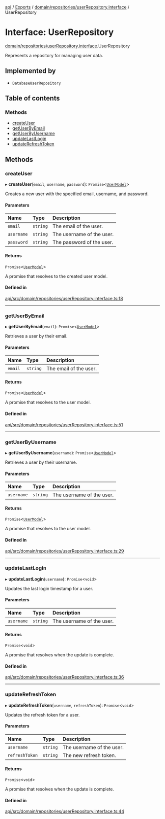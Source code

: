 [api](../README.md) / [Exports](../modules.md) / [domain/repositories/userRepository.interface](../modules/domain_repositories_userRepository_interface.md) / UserRepository

# Interface: UserRepository

[domain/repositories/userRepository.interface](../modules/domain_repositories_userRepository_interface.md).UserRepository

Represents a repository for managing user data.

## Implemented by

- [`DatabaseUserRepository`](../classes/infrastructure_repositories_user_user_repository.DatabaseUserRepository.md)

## Table of contents

### Methods

- [createUser](domain_repositories_userRepository_interface.UserRepository.md#createuser)
- [getUserByEmail](domain_repositories_userRepository_interface.UserRepository.md#getuserbyemail)
- [getUserByUsername](domain_repositories_userRepository_interface.UserRepository.md#getuserbyusername)
- [updateLastLogin](domain_repositories_userRepository_interface.UserRepository.md#updatelastlogin)
- [updateRefreshToken](domain_repositories_userRepository_interface.UserRepository.md#updaterefreshtoken)

## Methods

### createUser

▸ **createUser**(`email`, `username`, `password`): `Promise`\<[`UserModel`](../classes/domain_model_user.UserModel.md)\>

Creates a new user with the specified email, username, and password.

#### Parameters

| Name       | Type     | Description               |
| :--------- | :------- | :------------------------ |
| `email`    | `string` | The email of the user.    |
| `username` | `string` | The username of the user. |
| `password` | `string` | The password of the user. |

#### Returns

`Promise`\<[`UserModel`](../classes/domain_model_user.UserModel.md)\>

A promise that resolves to the created user model.

#### Defined in

[api/src/domain/repositories/userRepository.interface.ts:18](https://github.com/No-Country/c16-58-t-typescript/blob/d2fd85f/api/src/domain/repositories/userRepository.interface.ts#L18)

---

### getUserByEmail

▸ **getUserByEmail**(`email`): `Promise`\<[`UserModel`](../classes/domain_model_user.UserModel.md)\>

Retrieves a user by their email.

#### Parameters

| Name    | Type     | Description            |
| :------ | :------- | :--------------------- |
| `email` | `string` | The email of the user. |

#### Returns

`Promise`\<[`UserModel`](../classes/domain_model_user.UserModel.md)\>

A promise that resolves to the user model.

#### Defined in

[api/src/domain/repositories/userRepository.interface.ts:51](https://github.com/No-Country/c16-58-t-typescript/blob/d2fd85f/api/src/domain/repositories/userRepository.interface.ts#L51)

---

### getUserByUsername

▸ **getUserByUsername**(`username`): `Promise`\<[`UserModel`](../classes/domain_model_user.UserModel.md)\>

Retrieves a user by their username.

#### Parameters

| Name       | Type     | Description               |
| :--------- | :------- | :------------------------ |
| `username` | `string` | The username of the user. |

#### Returns

`Promise`\<[`UserModel`](../classes/domain_model_user.UserModel.md)\>

A promise that resolves to the user model.

#### Defined in

[api/src/domain/repositories/userRepository.interface.ts:29](https://github.com/No-Country/c16-58-t-typescript/blob/d2fd85f/api/src/domain/repositories/userRepository.interface.ts#L29)

---

### updateLastLogin

▸ **updateLastLogin**(`username`): `Promise`\<`void`\>

Updates the last login timestamp for a user.

#### Parameters

| Name       | Type     | Description               |
| :--------- | :------- | :------------------------ |
| `username` | `string` | The username of the user. |

#### Returns

`Promise`\<`void`\>

A promise that resolves when the update is complete.

#### Defined in

[api/src/domain/repositories/userRepository.interface.ts:36](https://github.com/No-Country/c16-58-t-typescript/blob/d2fd85f/api/src/domain/repositories/userRepository.interface.ts#L36)

---

### updateRefreshToken

▸ **updateRefreshToken**(`username`, `refreshToken`): `Promise`\<`void`\>

Updates the refresh token for a user.

#### Parameters

| Name           | Type     | Description               |
| :------------- | :------- | :------------------------ |
| `username`     | `string` | The username of the user. |
| `refreshToken` | `string` | The new refresh token.    |

#### Returns

`Promise`\<`void`\>

A promise that resolves when the update is complete.

#### Defined in

[api/src/domain/repositories/userRepository.interface.ts:44](https://github.com/No-Country/c16-58-t-typescript/blob/d2fd85f/api/src/domain/repositories/userRepository.interface.ts#L44)

